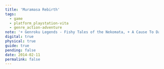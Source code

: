 ```yaml
---
title: 'Muramasa Rebirth'
tags:
  - game
  - platform_playstation-vita
  - genre_action-adventure
note: '+ Genroku Legends - Fishy Tales of the Nekomata, + A Cause To Daikon For, + A Spirited Seven Nights’ Haunting, + Hell’s Where the Heart Is'
digital: true
physical: true
guide: true
pending: false
date: 2014-02-11
permalink: false
---
```

